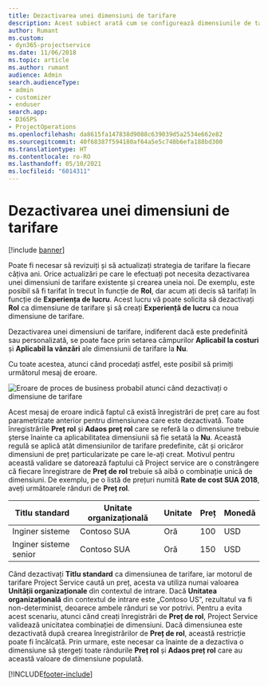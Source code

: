 ```yaml
---
title: Dezactivarea unei dimensiuni de tarifare
description: Acest subiect arată cum se configurează dimensiunile de tarifare în soluția Project service.
author: Rumant
ms.custom:
- dyn365-projectservice
ms.date: 11/06/2018
ms.topic: article
ms.author: rumant
audience: Admin
search.audienceType:
- admin
- customizer
- enduser
search.app:
- D365PS
- ProjectOperations
ms.openlocfilehash: da8615fa147838d9088c639039d5a2534e662e82
ms.sourcegitcommit: 40f68387f594180af64a5e5c748b6efa188bd300
ms.translationtype: HT
ms.contentlocale: ro-RO
ms.lasthandoff: 05/10/2021
ms.locfileid: "6014311"
---
```

# <a name="turn-off-a-pricing-dimension"></a>Dezactivarea unei dimensiuni de tarifare

[!include [banner](../includes/psa-now-project-operations.md)]

Poate fi necesar să revizuiți și să actualizați strategia de tarifare la fiecare câțiva ani. Orice actualizări pe care le efectuați pot necesita dezactivarea unei dimensiuni de tarifare existente și crearea uneia noi. De exemplu, este posibil să fi tarifat în trecut în funcție de **Rol**, dar acum ați decis să tarifați în funcție de **Experiența de lucru**. Acest lucru vă poate solicita să dezactivați **Rol** ca dimensiune de tarifare și să creați **Experiență de lucru** ca noua dimensiune de tarifare. 

Dezactivarea unei dimensiuni de tarifare, indiferent dacă este predefinită sau personalizată, se poate face prin setarea câmpurilor **Aplicabil la costuri** și **Aplicabil la vânzări** ale dimensiunii de tarifare la **Nu**.

Cu toate acestea, atunci când procedați astfel, este posibil să primiți următorul mesaj de eroare.

![Eroare de proces de business probabil atunci când dezactivați o dimensiune de tarifare](media/Business-Process-Error.png)


Acest mesaj de eroare indică faptul că există înregistrări de preț care au fost parametrizate anterior pentru dimensiunea care este dezactivată. Toate înregistrările **Preț rol** și **Adaos preț rol** care se referă la o dimensiune trebuie șterse înainte ca aplicabilitatea dimensiunii să fie setată la **Nu**. Această regulă se aplică atât dimensiunilor de tarifare predefinite, cât și oricăror dimensiuni de preț particularizate pe care le-ați creat. Motivul pentru această validare se datorează faptului că Project service are o constrângere că fiecare înregistrare de **Preț de rol** trebuie să aibă o combinație unică de dimensiuni. De exemplu, pe o listă de prețuri numită **Rate de cost SUA 2018**, aveți următoarele rânduri de **Preț rol**. 

| Titlu standard         | Unitate organizațională    |Unitate   |Preț  |Monedă  |
| -----------------------|-------------|-------|-------|----------|
| Inginer sisteme|Contoso SUA|Oră| 100|USD|
| Inginer sisteme senior|Contoso SUA|Oră| 150| USD|


Când dezactivați **Titlu standard** ca dimensiunea de tarifare, iar motorul de tarifare Project Service caută un preț, acesta va utiliza numai valoarea **Unității organizaționale** din contextul de intrare. Dacă **Unitatea organizațională** din contextul de intrare este „Contoso US”, rezultatul va fi non-determinist, deoarece ambele rânduri se vor potrivi. Pentru a evita acest scenariu, atunci când creați înregistrări de **Preț de rol**, Project Service validează unicitatea combinației de dimensiuni. Dacă dimensiunea este dezactivată după crearea înregistrărilor de **Preț de rol**, această restricție poate fi încălcată. Prin urmare, este necesar ca înainte de a dezactiva o dimensiune să ștergeți toate rândurile **Preț rol** și **Adaos preț rol** care au această valoare de dimensiune populată.



[!INCLUDE[footer-include](../includes/footer-banner.md)]